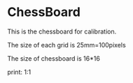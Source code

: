 # ChessBoard
This is the chessboard for calibration.

The size of each grid is 25mm=100pixels

The size of chessboard is 16*16

print:  1:1
